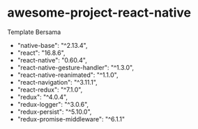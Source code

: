 # awesome-project-react-native
Template Bersama

- "native-base": "^2.13.4",
- "react": "16.8.6",
- "react-native": "0.60.4",
- "react-native-gesture-handler": "^1.3.0",
- "react-native-reanimated": "^1.1.0",
- "react-navigation": "^3.11.1",
- "react-redux": "^7.1.0",
- "redux": "^4.0.4",
- "redux-logger": "^3.0.6",
- "redux-persist": "^5.10.0",
- "redux-promise-middleware": "^6.1.1"
